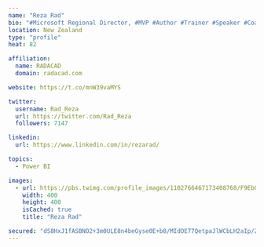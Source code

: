 ```yaml
---
name: "Reza Rad"
bio: "#Microsoft Regional Director, #MVP #Author #Trainer #Speaker #Coach #Consultant #PowerBI "
location: New Zealand
type: "profile"
heat: 82

affiliation:
  name: RADACAD
  domain: radacad.com

website: https://t.co/mnW39vaMYS

twitter:
  username: Rad_Reza
  url: https://twitter.com/Rad_Reza
  followers: 7147

linkedin:
  url: https://www.linkedin.com/in/rezarad/

topics:
  - Power BI

images:
  - url: https://pbs.twimg.com/profile_images/1102766467173408768/F9EbQENa_400x400.png
    width: 400
    height: 400
    isCached: true
    title: "Reza Rad"

secured: "dS8HxJ1fASBNO2+3m0ULE8n4beGyse0E+b8/MIdOE77QetpaJlWCbLH2aIp/ZZ5mjhB0fM4urNtHN8r6Q/IPfShlbbPk7jd6nRe0rVBOQc0p3r58S7ZnxNUDtHCiGlnH2wyDzjUclT4UIeCQRvAXyHApiZhg/94Mn+NVRjlgtgu7RvWlnV/aR6AjolOvq54lUbEbIWr/diRqQ1Xxj3EyGqWkuYiGScx+sNWgGyaSjQlPkOkbSXmeYdeLCWb+nIZF+uLghn1YEcU6UMEXbDZbfOF+MAQjiqSnuO5iiuf1AhShT/FIxZRBad50kR55UCGZWGVC4r2Eml1i7shBiVYeYqF6KVNr4k+r/LST4jw7/9qtwAL3i11sapaHdjEvMHn6MGPVK8tPKvvbxnYJ1nVTPBNDOX86iqwkuIoDzF1iqnQ=;8QSO2LF5zLtbmGwiFmXeDQ=="
---
```


